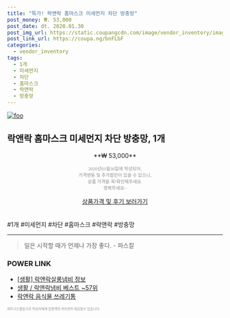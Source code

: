 ```yaml
--- 
title: "특가! 락앤락 홈마스크 미세먼지 차단 방충망" 
post_money: ₩. 53,000 
post_date: dt. 2020.01.30 
post_img_url: https://static.coupangcdn.com/image/vendor_inventory/images/2018/12/18/18/1/2b22e956-e5be-4087-8c67-45edb1973465.jpg 
post_link_url: https://coupa.ng/bnFLbF 
categories: 
  - vendor_inventory 
tags: 
  - 1개 
  - 미세먼지 
  - 차단 
  - 홈마스크 
  - 락앤락 
  - 방충망 
--- 
```

[![foo](https://static.coupangcdn.com/image/vendor_inventory/images/2018/12/18/18/1/2b22e956-e5be-4087-8c67-45edb1973465.jpg)](https://coupa.ng/bnFLbF) 

## 락앤락 홈마스크 미세먼지 차단 방충망, 1개 
<p style="text-align: center;">**₩ 53,000**</p> 
<p style="text-align: center;"><span style="color: #898c8f; font-family: Georgia,Times,serif; font-size: 0.75em;">2020년01월30일에 작성되어, <br>가격변동 및 추가할인이 있을 수 있으니,<br> 상품 가격을 꼭!확인해주세요.<br>행복하세요~</span> 
</p>	 
<div markdown="0" style="text-align: center;"><a href="https://coupa.ng/bnFLbF" class="btn btn--success">상품가격 및 후기 보러가기</a></div> 
<br><br> 
  #1개 #미세먼지 #차단 #홈마스크 #락앤락 #방충망 
<hr> 

> 일은 시작할 때가 언제나 가장 좋다. - 파스칼 


### POWER LINK

* <a href="https://blog.naver.com/sakai111/221761925812" target="_blank"> [생활] 락앤락살롱냄비 정보 </a>
* <a href="https://blog.naver.com/santokki14/221777391975" target="_blank">생활 / 락앤락냄비 베스트 ~57위</a>
* <a href="https://blog.naver.com/fasyy4321/221785436132" target="_blank">락앤락 음식물 쓰레기통</a>

<span style="color: #898c8f; font-family: Georgia,Times,serif; font-size: 0.55em;">파트너스활동으로 작성자에게 일정액의 커미션이 제공될수 있습니다.</span> 
